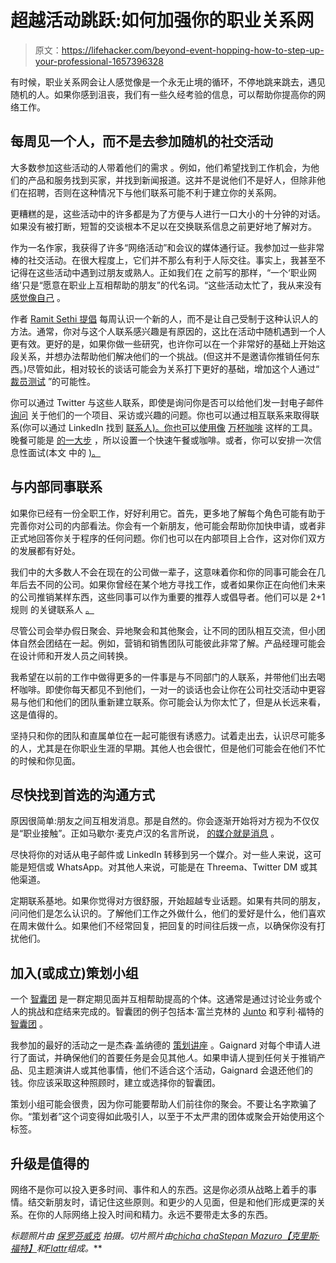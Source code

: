 # 超越活动跳跃:如何加强你的职业关系网

> 原文：<https://lifehacker.com/beyond-event-hopping-how-to-step-up-your-professional-1657396328>

有时候，职业关系网会让人感觉像是一个永无止境的循环，不停地跳来跳去，遇见随机的人。如果你感到沮丧，我们有一些久经考验的信息，可以帮助你提高你的网络工作。



## 每周见一个人，而不是去参加随机的社交活动

大多数参加这些活动的人带着他们的需求 。例如，他们希望找到工作机会，为他们的产品和服务找到买家，并找到新闻报道。这并不是说他们不是好人，但除非他们在招聘，否则在这种情况下与他们联系可能不利于建立你的关系网。

更糟糕的是，这些活动中的许多都是为了方便与人进行一口大小的十分钟的对话。如果没有被打断，短暂的交谈根本不足以在交换联系信息之前更好地了解对方。

作为一名作家，我获得了许多“网络活动”和会议的媒体通行证。我参加过一些非常棒的社交活动。在很大程度上，它们并不那么有利于人际交往。事实上，我甚至不记得在这些活动中遇到过朋友或熟人。正如我们在 之前写的那样，“一个‘职业网络’只是“愿意在职业上互相帮助的朋友”的代名词。“这些活动太忙了，我从来没有 [感觉像自己](http://lifehacker.com/be-genuine-and-genuinely-helpful-to-grow-your-personal-5921335) 。

作者 [Ramit Sethi 提倡](http://www.iwillteachyoutoberich.com/blog/video-how-to-use-natural-networking-to-connect-with-people/) 每周认识一个新的人，而不是让自己受制于这种认识人的方法。通常，你对与这个人联系感兴趣是有原因的，这比在活动中随机遇到一个人更有效。更好的是，如果你做一些研究，也许你可以在一个非常好的基础上开始这段关系，并想办法帮助他们解决他们的一个挑战。(但这并不是邀请你推销任何东西。)尽管如此，相对较长的谈话可能会为关系打下更好的基础，增加这个人通过“ [裁员测试](http://lifehacker.com/use-the-layoff-test-to-build-your-professional-networ-5971451) ”的可能性。

你可以通过 Twitter 与这些人联系，即使是询问你是否可以给他们发一封电子邮件 [询问](http://lifehacker.com/ask-a-question-after-connecting-with-someone-for-better-1625157333) 关于他们的一个项目、采访或兴趣的问题。你也可以通过相互联系来取得联系(你可以通过 LinkedIn 找到 [联系人)。你也可以使用像](http://lifehacker.com/how-can-i-make-linkedin-more-useful-in-landing-a-job-1066870899) [万杯咖啡](https://www.tenthousandcoffees.com/) 这样的工具。晚餐可能是 [的一大步](http://lifehacker.com/focus-on-food-to-be-better-at-networking-1652270587) ，所以设置一个快速午餐或咖啡。或者，你可以安排一次信息性面试(本文 中的 [)。](http://www.iwillteachyoutoberich.com/blog/video-how-to-use-natural-networking-to-connect-with-people/)

## 与内部同事联系

如果你已经有一份全职工作，好好利用它。首先，更多地了解每个角色可能有助于完善你对公司的内部看法。你会有一个新朋友，他可能会帮助你加快申请，或者非正式地回答你关于程序的任何问题。你们也可以在内部项目上合作，这对你们双方的发展都有好处。

我们中的大多数人不会在现在的公司做一辈子，这意味着你和你的同事可能会在几年后去不同的公司。如果你曾经在某个地方寻找工作，或者如果你正在向他们未来的公司推销某样东西，这些同事可以作为重要的推荐人或倡导者。他们可以是 2+1 规则 的关键联系人 [。](http://lifehacker.com/get-some-insurance-at-work-with-the-2-1-rule-for-networ-1457210468)

尽管公司会举办假日聚会、异地聚会和其他聚会，让不同的团队相互交流，但小团体自然会团结在一起。例如，营销和销售团队可能彼此非常了解。产品经理可能会在设计师和开发人员之间转换。

我希望在以前的工作中做得更多的一件事是与不同部门的人联系，并带他们出去喝杯咖啡。即使你每天都见不到他们，一对一的谈话也会让你在公司社交活动中更容易与他们和他们的团队重新建立联系。你可能会认为你太忙了，但是从长远来看，这是值得的。

坚持只和你的团队和直属单位在一起可能很有诱惑力。试着走出去，认识尽可能多的人，尤其是在你职业生涯的早期。其他人也会很忙，但是他们可能会在他们不忙的时候和你见面。

## 尽快找到首选的沟通方式

原因很简单:朋友之间互相发消息。那是自然的。你会逐渐开始将对方视为不仅仅是“职业接触”。正如马歇尔·麦克卢汉的名言所说， [的媒介就是消息](http://en.wikipedia.org/wiki/The_medium_is_the_message) 。

尽快将你的对话从电子邮件或 LinkedIn 转移到另一个媒介。对一些人来说，这可能是短信或 WhatsApp。对其他人来说，可能是在 Threema、Twitter DM 或其他渠道。

定期联系基地。如果你觉得对方很舒服，开始超越专业话题。如果有共同的朋友，问问他们是怎么认识的。了解他们工作之外做什么，他们的爱好是什么，他们喜欢在周末做什么。如果他们不经常回复，把回复的时间往后拨一点，以确保你没有打扰他们。

## 加入(或成立)策划小组

一个 [智囊团](http://lifehacker.com/go-beyond-simple-networking-and-organize-your-own-mast-824329576) 是一群定期见面并互相帮助提高的个体。这通常是通过讨论业务或个人的挑战和症结来完成的。智囊团的例子包括本·富兰克林的 [Junto](http://en.wikipedia.org/wiki/Junto_(club)) 和亨利·福特的 [智囊团](http://www.artofmanliness.com/2010/12/01/iron-sharpens-iron-the-power-of-master-mind-groups/) 。

我参加的最好的活动之一是杰森·盖纳德的 [策划讲座](http://www.mastermindtalks.com/) 。Gaignard 对每个申请人进行了面试，并确保他们的首要任务是会见其他*人*。如果申请人提到任何关于推销产品、见主题演讲人或其他事情，他们不适合这个活动，Gaignard 会退还他们的钱。你应该采取这种照顾时，建立或选择你的智囊团。

策划小组可能会很贵，因为你可能要帮助人们前往你的聚会。不要让名字欺骗了你。“策划者”这个词变得如此吸引人，以至于不太严肃的团体或聚会开始使用这个标签。

## 升级是值得的

网络不是你可以投入更多时间、事件和人的东西。这是你必须从战略上着手的事情。结交新朋友时，请记住这些原则。和更少的人见面，但是和他们形成更深的关系。在你的人际网络上投入时间和精力。永远不要带走太多的东西。

*标题照片由* [*保罗芬威克*](http://www.flickr.com/photos/pfenwick/360379871) *拍摄。切片照片由*[*chicha cha*](http://www.flickr.com/photos/chichacha/2471138966)*[*Stepan Mazuro*](http://www.flickr.com/photos/smazurov/3561627761)*[*【克里斯·福特】*](http://www.flickr.com/photos/chrisschoenbohm/14155556690/in/photolist-nySVQf-5ZCbbM-5nC3EM-4oseFj-puBac4-bqSpye-4w14LB-65jeZA-99TpaW-a7uiLd-5ZCbh2-dpTPq3-9zqqaD-8P8g1-6RaAK3-b2ivP4-7pCY23-2RsBSA-jtUwkV-5ZCbeB-83qcRm-67GiC6-5ZGo9q-5jzXgT-2qqzza-i6EDQx-4xxKtH-e6nAc-5GmvLZ-5HiMqw-8XMCvJ-4S59PE-64SqpQ-9tG7oe-4MP9wV-2YzsEJ-SXt9h-8RaxWv-cYy6DL-5Y6HL4-bzXsgw-8bxYoK-5R1Amq-886ZGv-88aceL-69pxM-4USznG-5Di2nx-8vGnwi-bsihyc)*和*[*Flattr*](http://www.flickr.com/photos/flattr/7083464361/in/photolist-bMWBaT-8ZKKWR-knpH9T-cHfKYf-4kCus9-dxsmUF-7aLCwv-b8sPe8-fqVtAo-jsffx-2xQtma-dTUxcM-7ZRUrH-8341WT-6EXqda-84bdKN-ojTk9u-o7hwki-dMzCXi-821qBB-ccmMwJ-4TKKH1-h987kS-mJ4Ydt-h28EMK-4TFusx-eypCGv-7YMUFr-9o2KoV-b8tegc-ccmLQb-ngmbz3-bUZvTZ-3CCgMu-brWsZi-o8hbUr-aFeanp-9UodGa-7WyuzH-9o5G9j-dZSLzZ-n7APnt-oj9uj3-dmH2U9-dZYsQG-dZrwfV-5wo8Tu-eY2pX-udWo-ffYW3Y)*组成。***